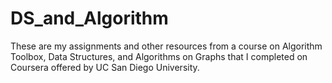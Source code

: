 # DS_and_Algorithm
These are my assignments and other resources from a course on Algorithm Toolbox, Data Structures, and Algorithms on Graphs that I completed on Coursera offered by UC San Diego University.
